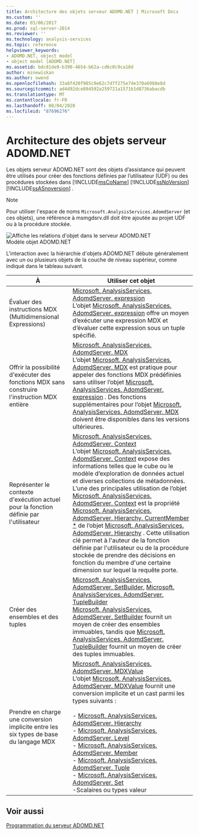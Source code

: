 ```yaml
---
title: Architecture des objets serveur ADOMD.NET | Microsoft Docs
ms.custom: ''
ms.date: 03/06/2017
ms.prod: sql-server-2014
ms.reviewer: ''
ms.technology: analysis-services
ms.topic: reference
helpviewer_keywords:
- ADOMD.NET, object model
- object model [ADOMD.NET]
ms.assetid: bdc81de9-b390-4654-b62a-cd6c0c9ca10d
author: minewiskan
ms.author: owend
ms.openlocfilehash: 33a8f420f985c9e62c7d7f275e7de370a6988e8d
ms.sourcegitcommit: ad4d92dce894592a259721a1571b1d8736abacdb
ms.translationtype: MT
ms.contentlocale: fr-FR
ms.lasthandoff: 08/04/2020
ms.locfileid: "87696276"
---
```

# <a name="adomdnet-server-object-architecture"></a>Architecture des objets serveur ADOMD.NET
  Les objets serveur ADOMD.NET sont des objets d’assistance qui peuvent être utilisés pour créer des fonctions définies par l’utilisateur (UDF) ou des procédures stockées dans [!INCLUDE[msCoName](../../includes/msconame-md.md)] [!INCLUDE[ssNoVersion](../../includes/ssnoversion-md.md)] [!INCLUDE[ssASnoversion](../../includes/ssasnoversion-md.md)] .  
  
> [!NOTE]  
>  Pour utiliser l'espace de noms `Microsoft.AnalysisServices.AdomdServer` (et ces objets), une référence à msmgdsrv.dll doit être ajoutée au projet UDF ou à la procédure stockée.  
  
 ![Affiche les relations d'objet dans le serveur ADOMD.NET](../../analysis-services/dev-guide/media/adomdnetserverobjectmodel.gif "Affiche les relations d'objet dans le serveur ADOMD.NET")  
Modèle objet ADOMD.NET  
  
 L'interaction avec la hiérarchie d'objets ADOMD.NET débute généralement avec un ou plusieurs objets de la couche de niveau supérieur, comme indiqué dans le tableau suivant.  
  
|À|Utiliser cet objet|  
|--------|---------------------|  
|Évaluer des instructions MDX (Multidimensional Expressions)|[Microsoft. AnalysisServices. AdomdServer. expression](/previous-versions/sql/sql-server-2014/ms143609(v=sql.120))<br /> L’objet [Microsoft. AnalysisServices. AdomdServer. expression](/previous-versions/sql/sql-server-2014/ms143609(v=sql.120)) offre un moyen d’exécuter une expression MDX et d’évaluer cette expression sous un tuple spécifié.|  
|Offrir la possibilité d'exécuter des fonctions MDX sans construire l'instruction MDX entière|[Microsoft. AnalysisServices. AdomdServer. MDX](/previous-versions/sql/sql-server-2014/ms143616(v=sql.120))<br /> L’objet [Microsoft. AnalysisServices. AdomdServer. MDX](/previous-versions/sql/sql-server-2014/ms143616(v=sql.120)) est pratique pour appeler des fonctions MDX prédéfinies sans utiliser l’objet [Microsoft. AnalysisServices. AdomdServer. expression](/previous-versions/sql/sql-server-2014/ms143609(v=sql.120)) . Des fonctions supplémentaires pour l’objet [Microsoft. AnalysisServices. AdomdServer. MDX](/previous-versions/sql/sql-server-2014/ms143616(v=sql.120)) doivent être disponibles dans les versions ultérieures.|  
|Représenter le contexte d'exécution actuel pour la fonction définie par l'utilisateur|[Microsoft. AnalysisServices. AdomdServer. Context](/previous-versions/sql/sql-server-2014/ms143353(v=sql.120))<br /> L’objet [Microsoft. AnalysisServices. AdomdServer. Context](/previous-versions/sql/sql-server-2014/ms143353(v=sql.120)) expose des informations telles que le cube ou le modèle d’exploration de données actuel et diverses collections de métadonnées. L’une des principales utilisation de l’objet [Microsoft. AnalysisServices. AdomdServer. Context](/previous-versions/sql/sql-server-2014/ms143353(v=sql.120)) est la propriété [Microsoft. AnalysisServices. AdomdServer. Hierarchy. CurrentMember *](/previous-versions/sql/sql-server-2014/ms137044(v=sql.120)) de l’objet [Microsoft. AnalysisServices. AdomdServer. Hierarchy](/previous-versions/sql/sql-server-2014/ms143578(v=sql.120)) . Cette utilisation clé permet à l'auteur de la fonction définie par l'utilisateur ou de la procédure stockée de prendre des décisions en fonction du membre d'une certaine dimension sur lequel la requête porte.|  
|Créer des ensembles et des tuples|[Microsoft. AnalysisServices. AdomdServer. SetBuilder](/previous-versions/sql/sql-server-2014/ms144510(v=sql.120)), [Microsoft. AnalysisServices. AdomdServer. TupleBuilder](/previous-versions/sql/sql-server-2014/ms145407(v=sql.120))<br /> [Microsoft. AnalysisServices. AdomdServer. SetBuilder](/previous-versions/sql/sql-server-2014/ms144510(v=sql.120)) fournit un moyen de créer des ensembles immuables, tandis que [Microsoft. AnalysisServices. AdomdServer. TupleBuilder](/previous-versions/sql/sql-server-2014/ms145407(v=sql.120)) fournit un moyen de créer des tuples immuables.|  
|Prendre en charge une conversion implicite entre les six types de base du langage MDX|[Microsoft. AnalysisServices. AdomdServer. MDXValue](/previous-versions/sql/sql-server-2014/ms143573(v=sql.120))<br /> L’objet [Microsoft. AnalysisServices. AdomdServer. MDXValue](/previous-versions/sql/sql-server-2014/ms143573(v=sql.120)) fournit une conversion implicite et un cast parmi les types suivants :<br /><br /> -   [Microsoft. AnalysisServices. AdomdServer. Hierarchy](/previous-versions/sql/sql-server-2014/ms143578(v=sql.120))<br />-   [Microsoft. AnalysisServices. AdomdServer. Level](/previous-versions/sql/sql-server-2014/ms143581(v=sql.120))<br />-   [Microsoft. AnalysisServices. AdomdServer. Member](/previous-versions/sql/sql-server-2014/ms143820(v=sql.120))<br />-   [Microsoft. AnalysisServices. AdomdServer. Tuple](/previous-versions/sql/sql-server-2014/ms145330(v=sql.120))<br />-   [Microsoft. AnalysisServices. AdomdServer. Set](/previous-versions/sql/sql-server-2014/ms144530(v=sql.120))<br />-Scalaires ou types valeur|  
  
## <a name="see-also"></a>Voir aussi  
 [Programmation du serveur ADOMD.NET](https://docs.microsoft.com/bi-reference/adomd/multidimensional-models-adomd-net-server/adomd-net-server-programming)  
  
  
